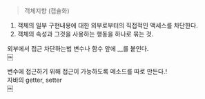 

> 객체지향 (캡슐화)

1. 객체의 일부 구현내용에 대한 외부로부터의 직접적인 액세스를 차단한다.  
2. 객체의 속성과 그것을 사용하는 행동을 하나로 묶는 것.  

외부에서 접근 차단하는법 변수나 함수 앞에 __를 붙인다.  
￼

변수에 접근하기 위해 접근이 가능하도록 메소드를 따로 만든다.!  
자바의 getter, setter   
￼


